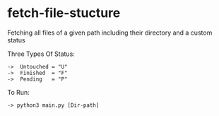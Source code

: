# fetch-file-stucture
Fetching all files of a given path including their directory and a custom status

Three Types Of Status:
    
    ->  Untouched = "U"
    ->  Finished  = "F"
    ->  Pending   = "P"


To Run:

    -> python3 main.py [Dir-path]

